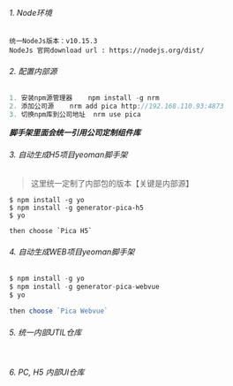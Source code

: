 ###### 1. Node环境

```
统一NodeJs版本：v10.15.3
NodeJs 官网download url : https://nodejs.org/dist/
```



###### 2. 配置内部源

```javascript
1. 安装npm源管理器 	npm install -g nrm
2. 添加公司源 	nrm add pica http://192.168.110.93:4873
3. 切换npm库到公司地址	nrm use pica
```



***脚手架里面会统一引用公司定制组件库***

###### 3. 自动生成H5项目yeoman脚手架

> 这里统一定制了内部包的版本【关键是内部源】

```
$ npm install -g yo
$ npm install -g generator-pica-h5
$ yo

then choose `Pica H5`
```



###### 4. 自动生成WEB项目yeoman脚手架

```javascript
$ npm install -g yo
$ npm install -g generator-pica-webvue
$ yo

then choose `Pica Webvue`
```



###### 5. 统一内部UTIL仓库

```javascript

```



###### 6. PC, H5 内部UI仓库

```javascript

```

